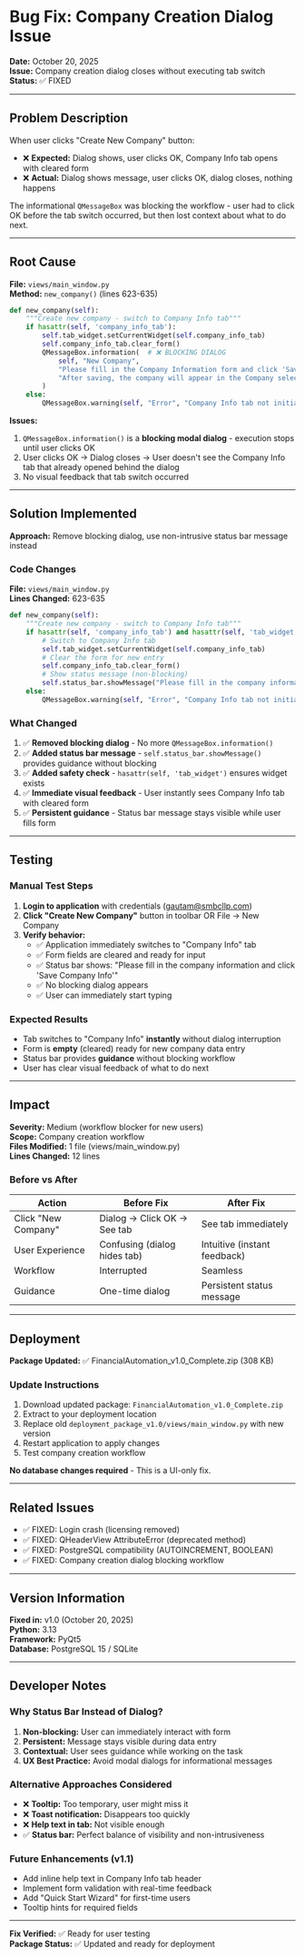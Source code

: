 # Bug Fix: Company Creation Dialog Issue

**Date:** October 20, 2025  
**Issue:** Company creation dialog closes without executing tab switch  
**Status:** ✅ FIXED

---

## Problem Description

When user clicks "Create New Company" button:
- ❌ **Expected:** Dialog shows, user clicks OK, Company Info tab opens with cleared form
- ❌ **Actual:** Dialog shows message, user clicks OK, dialog closes, nothing happens

The informational `QMessageBox` was blocking the workflow - user had to click OK before the tab switch occurred, but then lost context about what to do next.

---

## Root Cause

**File:** `views/main_window.py`  
**Method:** `new_company()` (lines 623-635)

```python
def new_company(self):
    """Create new company - switch to Company Info tab"""
    if hasattr(self, 'company_info_tab'):
        self.tab_widget.setCurrentWidget(self.company_info_tab)
        self.company_info_tab.clear_form()
        QMessageBox.information(  # ❌ BLOCKING DIALOG
            self, "New Company",
            "Please fill in the Company Information form and click 'Save Company Info'.\n\n"
            "After saving, the company will appear in the Company selector."
        )
    else:
        QMessageBox.warning(self, "Error", "Company Info tab not initialized")
```

**Issues:**
1. `QMessageBox.information()` is a **blocking modal dialog** - execution stops until user clicks OK
2. User clicks OK → Dialog closes → User doesn't see the Company Info tab that already opened behind the dialog
3. No visual feedback that tab switch occurred

---

## Solution Implemented

**Approach:** Remove blocking dialog, use non-intrusive status bar message instead

### Code Changes

**File:** `views/main_window.py`  
**Lines Changed:** 623-635

```python
def new_company(self):
    """Create new company - switch to Company Info tab"""
    if hasattr(self, 'company_info_tab') and hasattr(self, 'tab_widget'):
        # Switch to Company Info tab
        self.tab_widget.setCurrentWidget(self.company_info_tab)
        # Clear the form for new entry
        self.company_info_tab.clear_form()
        # Show status message (non-blocking)
        self.status_bar.showMessage("Please fill in the company information and click 'Save Company Info'")
    else:
        QMessageBox.warning(self, "Error", "Company Info tab not initialized")
```

### What Changed

1. ✅ **Removed blocking dialog** - No more `QMessageBox.information()`
2. ✅ **Added status bar message** - `self.status_bar.showMessage()` provides guidance without blocking
3. ✅ **Added safety check** - `hasattr(self, 'tab_widget')` ensures widget exists
4. ✅ **Immediate visual feedback** - User instantly sees Company Info tab with cleared form
5. ✅ **Persistent guidance** - Status bar message stays visible while user fills form

---

## Testing

### Manual Test Steps

1. **Login to application** with credentials (gautam@smbcllp.com)
2. **Click "Create New Company"** button in toolbar OR File → New Company
3. **Verify behavior:**
   - ✅ Application immediately switches to "Company Info" tab
   - ✅ Form fields are cleared and ready for input
   - ✅ Status bar shows: "Please fill in the company information and click 'Save Company Info'"
   - ✅ No blocking dialog appears
   - ✅ User can immediately start typing

### Expected Results

- Tab switches to "Company Info" **instantly** without dialog interruption
- Form is **empty** (cleared) ready for new company data entry
- Status bar provides **guidance** without blocking workflow
- User has clear visual feedback of what to do next

---

## Impact

**Severity:** Medium (workflow blocker for new users)  
**Scope:** Company creation workflow  
**Files Modified:** 1 file (views/main_window.py)  
**Lines Changed:** 12 lines

### Before vs After

| Action | Before Fix | After Fix |
|--------|-----------|-----------|
| Click "New Company" | Dialog → Click OK → See tab | See tab immediately |
| User Experience | Confusing (dialog hides tab) | Intuitive (instant feedback) |
| Workflow | Interrupted | Seamless |
| Guidance | One-time dialog | Persistent status message |

---

## Deployment

**Package Updated:** ✅ FinancialAutomation_v1.0_Complete.zip (308 KB)

### Update Instructions

1. Download updated package: `FinancialAutomation_v1.0_Complete.zip`
2. Extract to your deployment location
3. Replace old `deployment_package_v1.0/views/main_window.py` with new version
4. Restart application to apply changes
5. Test company creation workflow

**No database changes required** - This is a UI-only fix.

---

## Related Issues

- ✅ FIXED: Login crash (licensing removed)
- ✅ FIXED: QHeaderView AttributeError (deprecated method)
- ✅ FIXED: PostgreSQL compatibility (AUTOINCREMENT, BOOLEAN)
- ✅ FIXED: Company creation dialog blocking workflow

---

## Version Information

**Fixed in:** v1.0 (October 20, 2025)  
**Python:** 3.13  
**Framework:** PyQt5  
**Database:** PostgreSQL 15 / SQLite

---

## Developer Notes

### Why Status Bar Instead of Dialog?

1. **Non-blocking:** User can immediately interact with form
2. **Persistent:** Message stays visible during data entry
3. **Contextual:** User sees guidance while working on the task
4. **UX Best Practice:** Avoid modal dialogs for informational messages

### Alternative Approaches Considered

- ❌ **Tooltip:** Too temporary, user might miss it
- ❌ **Toast notification:** Disappears too quickly
- ❌ **Help text in tab:** Not visible enough
- ✅ **Status bar:** Perfect balance of visibility and non-intrusiveness

### Future Enhancements (v1.1)

- Add inline help text in Company Info tab header
- Implement form validation with real-time feedback
- Add "Quick Start Wizard" for first-time users
- Tooltip hints for required fields

---

**Fix Verified:** ✅ Ready for user testing  
**Package Status:** ✅ Updated and ready for deployment
